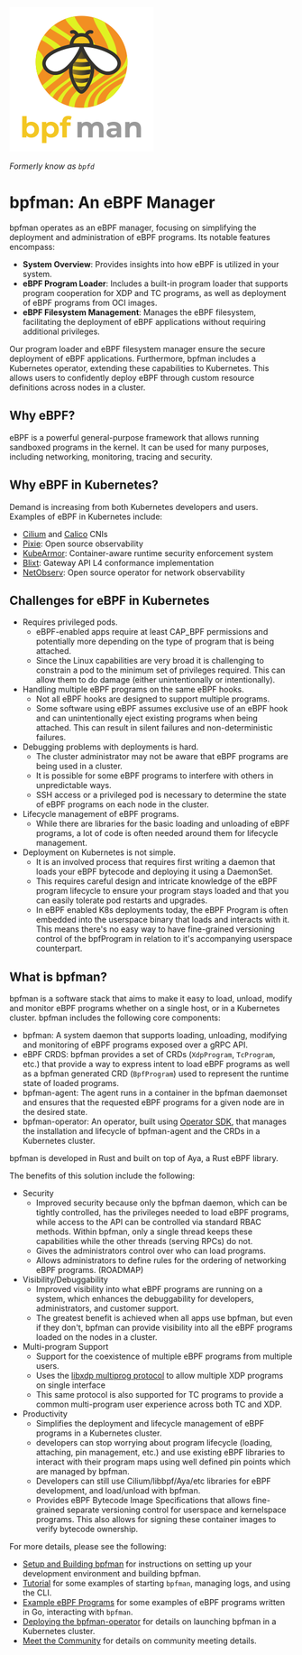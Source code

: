 ![bpfman logo](./img/bpfman_logo_256.png) <!-- markdownlint-disable-line first-line-heading -->

_Formerly know as `bpfd`_

# bpfman: An eBPF Manager

bpfman operates as an eBPF manager, focusing on simplifying the deployment and administration of eBPF programs. Its notable features encompass:

- **System Overview**: Provides insights into how eBPF is utilized in your system.
- **eBPF Program Loader**: Includes a built-in program loader that supports program cooperation for XDP and TC programs, as well as deployment of eBPF programs from OCI images.
- **eBPF Filesystem Management**: Manages the eBPF filesystem, facilitating the deployment of eBPF applications without requiring additional privileges.

Our program loader and eBPF filesystem manager ensure the secure deployment of eBPF applications.
Furthermore, bpfman includes a Kubernetes operator, extending these capabilities to Kubernetes. This allows users to confidently deploy eBPF through custom resource definitions across nodes in a cluster.

## Why eBPF?

eBPF is a powerful general-purpose framework that allows running sandboxed
programs in the kernel. It can be used for many purposes, including networking,
monitoring, tracing and security.

## Why eBPF in Kubernetes?

Demand is increasing from both Kubernetes developers and users. Examples of eBPF
in Kubernetes include:

- [Cilium](https://cilium.io/) and [Calico](https://www.tigera.io/project-calico/)
  CNIs
- [Pixie](https://px.dev/): Open source observability
- [KubeArmor](https://kubearmor.io/): Container-aware runtime security
  enforcement system
- [Blixt](https://github.com/Kong/blixt): Gateway API L4 conformance
  implementation
- [NetObserv](https://github.com/netobserv): Open source operator for network
  observability

## Challenges for eBPF in Kubernetes

- Requires privileged pods.
  - eBPF-enabled apps require at least CAP_BPF permissions and potentially
    more depending on the type of program that is being attached.
  - Since the Linux capabilities are very broad it is challenging to constrain
    a pod to the minimum set of privileges required. This can allow them to do
    damage (either unintentionally or intentionally).
- Handling multiple eBPF programs on the same eBPF hooks.
  - Not all eBPF hooks are designed to support multiple programs.
  - Some software using eBPF assumes exclusive use of an eBPF hook and can
    unintentionally eject existing programs when being attached. This can
    result in silent failures and non-deterministic failures.
- Debugging problems with deployments is hard.
  - The cluster administrator may not be aware that eBPF programs are being
    used in a cluster.
  - It is possible for some eBPF programs to interfere with others in
    unpredictable ways.
  - SSH access or a privileged pod is necessary to determine the state of eBPF
    programs on each node in the cluster.
- Lifecycle management of eBPF programs.
  - While there are libraries for the basic loading and unloading of eBPF
    programs, a lot of code is often needed around them for lifecycle
    management.
- Deployment on Kubernetes is not simple.
  - It is an involved process that requires first writing a daemon that loads
    your eBPF bytecode and deploying it using a DaemonSet.
  - This requires careful design and intricate knowledge of the eBPF program
    lifecycle to ensure your program stays loaded and that you can easily
    tolerate pod restarts and upgrades.
  - In eBPF enabled K8s deployments today, the eBPF Program is often embedded
    into the userspace binary that loads and interacts with it. This means
    there's no easy way to have fine-grained versioning control of the
    bpfProgram in relation to it's accompanying userspace counterpart.

## What is bpfman?

bpfman is a software stack that aims to make it easy to load, unload, modify and
monitor eBPF programs whether on a single host, or in a Kubernetes cluster. bpfman
includes the following core components:

- bpfman: A system daemon that supports loading, unloading, modifying and
  monitoring of eBPF programs exposed over a gRPC API.
- eBPF CRDS: bpfman provides a set of CRDs (`XdpProgram`, `TcProgram`, etc.) that
  provide a way to express intent to load eBPF programs as well as a bpfman
  generated CRD (`BpfProgram`) used to represent the runtime state of loaded
  programs.
- bpfman-agent: The agent runs in a container in the bpfman daemonset and ensures
  that the requested eBPF programs for a given node are in the desired state.
- bpfman-operator: An operator, built using [Operator
  SDK](https://sdk.operatorframework.io/), that manages the installation and
  lifecycle of bpfman-agent and the CRDs in a Kubernetes cluster.

bpfman is developed in Rust and built on top of Aya, a Rust eBPF library.

The benefits of this solution include the following:

- Security
  - Improved security because only the bpfman daemon, which can be tightly
    controlled, has the privileges needed to load eBPF programs, while access
    to the API can be controlled via standard RBAC methods. Within bpfman, only
    a single thread keeps these capabilities while the other threads (serving
    RPCs) do not.
  - Gives the administrators control over who can load programs.
  - Allows administrators to define rules for the ordering of networking eBPF
    programs. (ROADMAP)
- Visibility/Debuggability
  - Improved visibility into what eBPF programs are running on a system, which
    enhances the debuggability for developers, administrators, and customer
    support.
  - The greatest benefit is achieved when all apps use bpfman, but even if they
    don't, bpfman can provide visibility into all the eBPF programs loaded on
    the nodes in a cluster.
- Multi-program Support
  - Support for the coexistence of multiple eBPF programs from multiple users.
  - Uses the [libxdp multiprog
    protocol](https://github.com/xdp-project/xdp-tools/blob/master/lib/libxdp/protocol.org)
    to allow multiple XDP programs on single interface
  - This same protocol is also supported for TC programs to provide a common
    multi-program user experience across both TC and XDP.
- Productivity
  - Simplifies the deployment and lifecycle management of eBPF programs in a
    Kubernetes cluster.
  - developers can stop worrying about program lifecycle (loading, attaching,
    pin management, etc.) and use existing eBPF libraries to interact with
    their program maps using well defined pin points which are managed by
    bpfman.
  - Developers can still use Cilium/libbpf/Aya/etc libraries for eBPF
    development, and load/unload with bpfman.
  - Provides eBPF Bytecode Image Specifications that allows fine-grained
    separate versioning control for userspace and kernelspace programs. This
    also allows for signing these container images to verify bytecode
    ownership.

For more details, please see the following:

- [Setup and Building bpfman](./getting-started/building-bpfman.md) for instructions
  on setting up your development environment and building bpfman.
- [Tutorial](./getting-started/tutorial.md) for some examples of starting
  `bpfman`, managing logs, and using the CLI.
- [Example eBPF Programs](./getting-started/example-bpf.md) for some examples of
  eBPF programs written in Go, interacting with `bpfman`.
- [Deploying the bpfman-operator](./developer-guide/operator-quick-start.md) for
  details on launching bpfman in a Kubernetes cluster.
- [Meet the Community](./governance/MEETINGS.md) for details on community
  meeting details.
